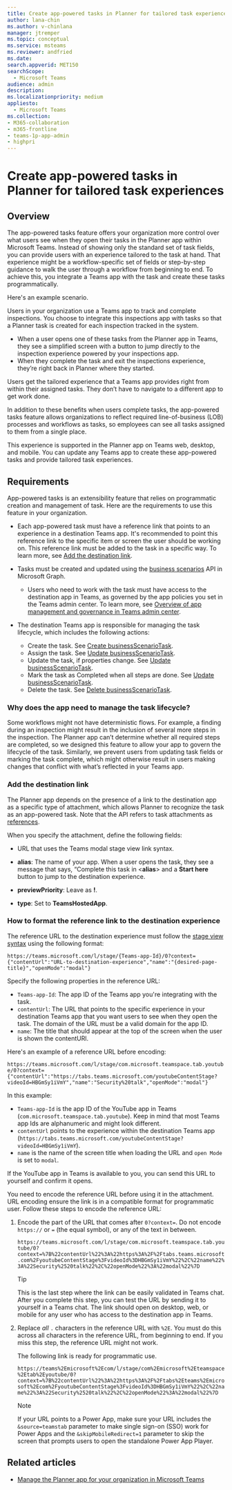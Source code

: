 ```yaml
---
title: Create app-powered tasks in Planner for tailored task experiences
author: lana-chin
ms.author: v-chinlana
manager: jtremper
ms.topic: conceptual
ms.service: msteams
ms.reviewer: andfried
ms.date: 
search.appverid: MET150
searchScope: 
  - Microsoft Teams
audience: admin
description: 
ms.localizationpriority: medium
appliesto: 
  - Microsoft Teams
ms.collection: 
- M365-collaboration
- m365-frontline
- teams-1p-app-admin
- highpri
---
```


# Create app-powered tasks in Planner for tailored task experiences

## Overview

The app-powered tasks feature offers your organization more control over what users see when they open their tasks in the Planner app within Microsoft Teams. Instead of showing only the standard set of task fields, you can provide users with an experience tailored to the task at hand. That experience might be a workflow-specific set of fields or step-by-step guidance to walk the user through a workflow from beginning to end. To achieve this, you integrate a Teams app with the task and create these tasks programmatically.

Here's an example scenario.

Users in your organization use a Teams app to track and complete inspections. You choose to integrate this inspections app with tasks so that a Planner task is created for each inspection tracked in the system.

 -  When a user opens one of these tasks from the Planner app in Teams, they see a simplified screen with a button to jump directly to the inspection experience powered by your inspections app. 
- When they complete the task and exit the inspections experience, they’re right back in Planner where they started. 

Users get the tailored experience that a Teams app provides right from within their assigned tasks. They don’t have to navigate to a different app to get work done.

In addition to these benefits when users complete tasks, the app-powered tasks feature allows organizations to reflect required line-of-business (LOB) processes and workflows as tasks, so employees can see all tasks assigned to them from a single place.

This experience is supported in the Planner app on Teams web, desktop, and mobile. You can update any Teams app to create these app-powered tasks and provide tailored task experiences.  

## Requirements

App-powered tasks is an extensibility feature that relies on programmatic creation and management of task. Here are the requirements to use this feature in your organization.

- Each app-powered task must have a reference link that points to an experience in a destination Teams app. It's recommended to point this reference link to the specific item or screen the user should be working on. This reference link must be added to the task in a specific way. To learn more, see [Add the destination link](#add-the-destination-link).
- Tasks must be created and updated using the [business scenarios](/graph/api/resources/businessscenario-planner-overview?view=graph-rest-beta) API in Microsoft Graph.
  - Users who need to work with the task must have access to the destination app in Teams, as governed by the app policies you set in the Teams admin center. To learn more, see [Overview of app management and governance in Teams admin center](manage-apps.md).
- The destination Teams app is responsible for managing the task lifecycle, which includes the following actions:

  - Create the task. See [Create businessScenarioTask](/graph/api/businessscenarioplanner-post-tasks?view=graph-rest-beta).
  - Assign the task. See [Update businessScenarioTask](/graph/api/businessscenariotask-update?view=graph-rest-beta).
  - Update the task, if properties change. See [Update businessScenarioTask](/graph/api/businessscenariotask-update?view=graph-rest-beta).
  - Mark the task as Completed when all steps are done. See [Update businessScenarioTask](/graph/api/businessscenariotask-update?view=graph-rest-beta).
  - Delete the task. See [Delete businessScenarioTask](/graph/api/businessscenarioplanner-delete-tasks?view=graph-rest-beta).

### Why does the app need to manage the task lifecycle?

Some workflows might not have deterministic flows. For example, a finding during an inspection might result in the inclusion of several more steps in the inspection. The Planner app can’t determine whether all required steps are completed, so we designed this feature to allow your app to govern the lifecycle of the task. Similarly, we prevent users from updating task fields or marking the task complete, which might otherwise result in users making changes that conflict with what’s reflected in your Teams app.

### Add the destination link

The Planner app depends on the presence of a link to the destination app as a specific type of attachment, which allows Planner to recognize the task as an app-powered task. Note that the API refers to task attachments as [references](/graph/api/resources/plannerexternalreferences?view=graph-rest-beta).

When you specify the attachment, define the following fields:

- URL that uses the Teams modal stage view link syntax.

- **alias**: The name of your app. When a user opens the task, they see a message that says, “Complete this task in <**alias**> and a **Start here** button to jump to the destination experience.

- **previewPriority**: Leave as **!**.

- **type**: Set to **TeamsHostedApp**.

### How to format the reference link to the destination experience

The reference URL to the destination experience must follow the [stage view syntax](/microsoftteams/platform/tabs/open-content-in-stageview) using the following format:

`https://teams.microsoft.com/l/stage/{Teams-app-Id}/0?context={"contentUrl":"URL-to-destination-experience","name":"{desired-page-title}","openMode":"modal"}`

Specify the following properties in the reference URL:

- `Teams-app-Id`: The app ID of the Teams app you're integrating with the task.
- `contentUrl`: The URL that points to the specific experience in your destination Teams app that you want users to see when they open the task. The domain of the URL must be a valid domain for the app ID.
- `name`: The title that should appear at the top of the screen when the user is shown the contentURl.

Here's an example of a reference URL before encoding:

`https://teams.microsoft.com/l/stage/com.microsoft.teamspace.tab.youtube/0?context={"contentUrl":"https://tabs.teams.microsoft.com/youtubeContentStage?videoId=HBGmSy1iVmY","name":"Security%20talk","openMode":"modal"}`

In this example:

- `Teams-app-Id` is the app ID of the YouTube app in Teams (`com.microsoft.teamspace.tab.youtube`). Keep in mind that most Teams app Ids are alphanumeric and might look different.
- `contentUrl` points to the experience within the destination Teams app (`https://tabs.teams.microsoft.com/youtubeContentStage?videoId=HBGmSy1iVmY`).
- `name` is the name of the screen title when loading the URL and `open Mode` is set to `modal`.

If the YouTube app in Teams is available to you, you can send this URL to yourself and confirm it opens.

You need to encode the reference URL before using it in the attachment. URL encoding ensure the link is in a compatible format for programmatic user. Follow these steps to encode the reference URL:

1. Encode the part of the URL that comes after `0?context=`. Do not encode `https://` or `=` (the equal symbol), or any of the text in between.

    `https://teams.microsoft.com/l/stage/com.microsoft.teamspace.tab.youtube/0?context=%7B%22contentUrl%22%3A%22https%3A%2F%2Ftabs.teams.microsoft.com%2FyoutubeContentStage%3FvideoId%3DHBGmSy1iVmY%22%2C%22name%22%3A%22Security%2520talk%22%2C%22openMode%22%3A%22modal%22%7D`

    > [!TIP]
    > This is the last step where the link can be easily validated in Teams chat. After you complete this step, you can test the URL by sending it to yourself in a Teams chat. The link should open on desktop, web, or mobile for any user who has access to the destination app in Teams.

2. Replace *all* `.` characters in the reference URL with `%2E`. You must do this across all characters in the reference URL, from beginning to end. If you miss this step, the reference URL might not work. 

    The following link is ready for programmatic use.

    `https://teams%2Emicrosoft%2Ecom/l/stage/com%2Emicrosoft%2Eteamspace%2Etab%2Eyoutube/0?context=%7B%22contentUrl%22%3A%22https%3A%2F%2Ftabs%2Eteams%2Emicrosoft%2Ecom%2FyoutubeContentStage%3FvideoId%3DHBGmSy1iVmY%22%2C%22name%22%3A%22Security%2520talk%22%2C%22openMode%22%3A%22modal%22%7D`

    > [!NOTE]
    > If your URL points to a Power App, make sure your URL includes the `&source=teamstab` parameter to make single sign-on (SSO) work for Power Apps and the `&skipMobileRedirect=1` parameter to skip the screen that prompts users to open the standalone Power App Player.

## Related articles
  
- [Manage the Planner app for your organization in Microsoft Teams](manage-planner-app.md)
